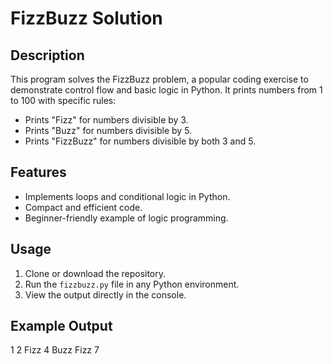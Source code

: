# FizzBuzz Solution

## Description
This program solves the FizzBuzz problem, a popular coding exercise to demonstrate control flow and basic logic in Python. It prints numbers from 1 to 100 with specific rules:
- Prints "Fizz" for numbers divisible by 3.
- Prints "Buzz" for numbers divisible by 5.
- Prints "FizzBuzz" for numbers divisible by both 3 and 5.

## Features
- Implements loops and conditional logic in Python.
- Compact and efficient code.
- Beginner-friendly example of logic programming.

## Usage
1. Clone or download the repository.
2. Run the `fizzbuzz.py` file in any Python environment.
3. View the output directly in the console.

## Example Output
1
2
Fizz
4
Buzz
Fizz
7
